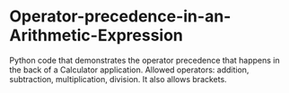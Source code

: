 # Operator-precedence-in-an-Arithmetic-Expression
Python code that demonstrates the operator precedence that happens in the back of a Calculator application.
Allowed operators: addition, subtraction, multiplication, division. It also allows brackets.
